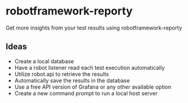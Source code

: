 # robotframework-reporty
Get more insights from your test results using robotframework-reporty

## Ideas

- Create a local database
- Have a robot listener read each test execution automatically
- Utilize robot.api to retrieve the results
- Automatically save the results in the database
- Use a free API version of Grafana or any other available option
- Create a new command prompt to run a local host server
